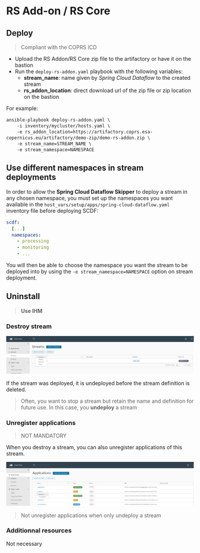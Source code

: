 # RS Add-on / RS Core

## Deploy

> Compliant with the COPRS ICD

 - Upload the RS Addon/RS Core zip file to the artifactory or have it on the bastion
 - Run the `deploy-rs-addon.yaml` playbook with the following variables:
   - **stream_name**: name given by *Spring Cloud Dataflow* to the created stream
   - **rs_addon_location**: direct download url of the zip file or zip location on the bastion

For example:
```shellsession
ansible-playbook deploy-rs-addon.yaml \
    -i inventory/mycluster/hosts.yaml \
    -e rs_addon_location=https://artifactory.coprs.esa-copernicus.eu/artifactory/demo-zip/demo-rs-addon.zip \
    -e stream_name=STREAM_NAME \
    -e stream_namespace=NAMESPACE
```

## Use different namespaces in stream deployments

In order to allow the **Spring Cloud Dataflow Skipper** to deploy a stream in any chosen namespace, you must set up the namespaces you want available in the `host_vars/setup/apps/spring-cloud-dataflow.yaml` inventory file before deploying SCDF:

```yaml
scdf:
  [...]
  namespaces:
    - processing
    - monitoring
    - ...
```

You will then be able to choose the namespace you want the stream to be deployed into by using the `-e stream_namespace=NAMESPACE` option on stream deployment.


## Uninstall

> **Use IHM**

### Destroy stream

![Destroy a stream](../../media/destroy_stream.png)

If the stream was deployed, it is undeployed before the stream definition is deleted.

> Often, you want to stop a stream but retain the name and definition for future use. In this case, you **undeploy** a stream

### Unregister applications

> NOT MANDATORY

When you destroy a stream, you can also unregister applications of this stream.

![Unregister applications](../../media/unregister_applications.png)

> Not unregister applications when only undeploy a stream

### Additionnal resources

Not necessary
